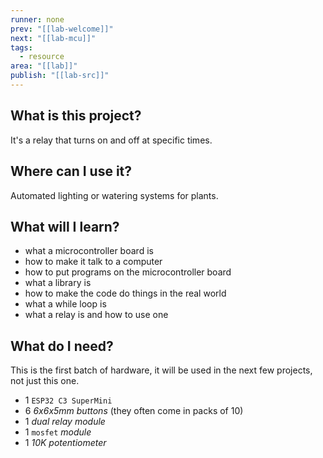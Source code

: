 ```yaml
---
runner: none
prev: "[[lab-welcome]]"
next: "[[lab-mcu]]"
tags:
  - resource
area: "[[lab]]"
publish: "[[lab-src]]"
---
```


## What is this project?
It's a relay that turns on and off at specific times.

## Where can I use it?
Automated lighting or watering systems for plants.

## What will I learn?
- what a microcontroller board is
- how to make it talk to a computer
- how to put programs on the microcontroller board
- what a library is
- how to make the code do things in the real world
- what a while loop is
- what a relay is and how to use one

## What do I need?
This is the first batch of hardware, it will be used in the next few projects, not just this one.
- 1 `ESP32 C3 SuperMini`
- 6 *6x6x5mm buttons* (they often come in packs of 10)
- 1 *dual relay module*
- 1 `mosfet` *module*
- 1 *10K potentiometer*